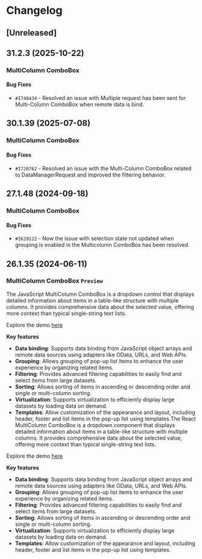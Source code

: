 # Changelog

## [Unreleased]

## 31.2.3 (2025-10-22)

### MultiColumn ComboBox

#### Bug Fixes

- `#I740434` - Resolved an issue with Multiple request has been sent for Multi-Column ComboBox when remote data is bind.

## 30.1.39 (2025-07-08)

### MultiColumn ComboBox

#### Bug Fixes

- `#I720762` - Resolved an issue with the Multi-Column ComboBox related to DataManagerRequest and improved the filtering behavior.

## 27.1.48 (2024-09-18)

### MultiColumn ComboBox

#### Bug Fixes

- `#I629122` - Now the issue with selection state not updated when grouping is enabled in the Multicolumn ComboBox has been resolved.

## 26.1.35 (2024-06-11)

### MultiColumn ComboBox `Preview`

The JavaScript MultiColumn ComboBox is a dropdown control that displays detailed information about items in a
table-like structure with multiple columns. It provides comprehensive data about the selected value, offering more
context than typical single-string text lists.

Explore the demo [here](https://ej2.syncfusion.com/demos/#/fluent2/multicolumn-combobox/default.html)

**Key features**

- **Data binding**: Supports data binding from JavaScript object arrays and remote data sources using adapters like OData, URLs, and Web APIs.
- **Grouping**: Allows grouping of pop-up list items to enhance the user experience by organizing related items.
- **Filtering**: Provides advanced filtering capabilities to easily find and select items from large datasets.
- **Sorting**: Allows sorting of items in ascending or descending order and single or multi-column sorting.
- **Virtualization**: Supports virtualization to efficiently display large datasets by loading data on demand.
- **Templates**: Allow customization of the appearance and layout, including header, footer and list items in the pop-up list using templates.The React MultiColumn ComboBox is a dropdown component that displays detailed information about items in a table-like structure with multiple columns. It provides comprehensive data about the selected value, offering more context than typical single-string text lists.

Explore the demo [here](https://ej2.syncfusion.com/react/demos/#/fluent2/multicolumn-combobox/default)

**Key features**

- **Data binding**: Supports data binding from JavaScript object arrays and remote data sources using adapters like OData, URLs, and Web APIs.
- **Grouping**: Allows grouping of pop-up list items to enhance the user experience by organizing related items.
- **Filtering**: Provides advanced filtering capabilities to easily find and select items from large datasets.
- **Sorting**: Allows sorting of items in ascending or descending order and single or multi-column sorting.
- **Virtualization**: Supports virtualization to efficiently display large datasets by loading data on demand.
- **Templates**: Allow customization of the appearance and layout, including header, footer and list items in the pop-up list using templates.